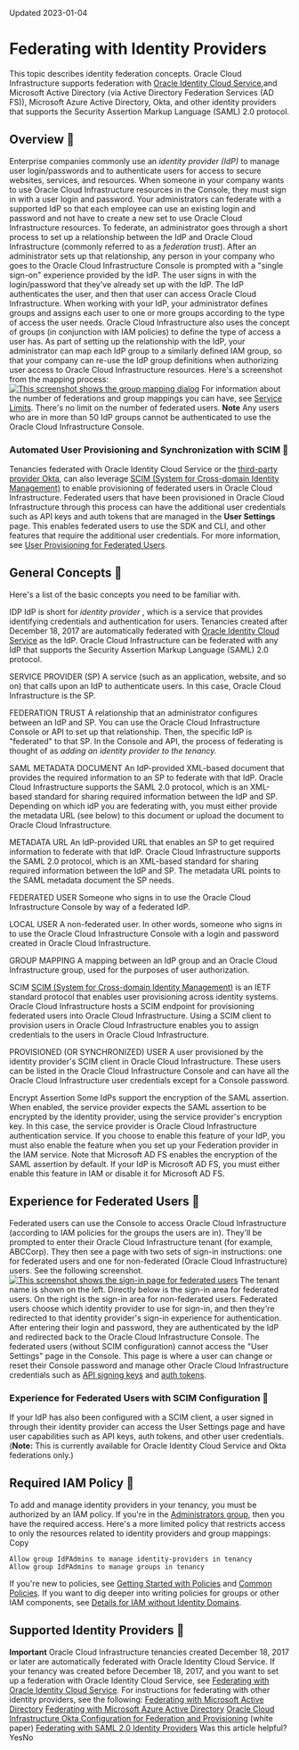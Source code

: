 Updated 2023-01-04
# Federating with Identity Providers
This topic describes identity federation concepts. Oracle Cloud Infrastructure supports federation with [Oracle Identity Cloud Service](https://www.oracle.com/cloud/paas/identity-cloud-service.html),and Microsoft Active Directory (via Active Directory Federation Services (AD FS)), Microsoft Azure Active Directory, Okta, and other identity providers that supports the Security Assertion Markup Language (SAML) 2.0 protocol.
## Overview 🔗 
Enterprise companies commonly use an _identity provider (IdP)_ to manage user login/passwords and to authenticate users for access to secure websites, services, and resources. 
When someone in your company wants to use Oracle Cloud Infrastructure resources in the Console, they must sign in with a user login and password. Your administrators can federate with a supported IdP so that each employee can use an existing login and password and not have to create a new set to use Oracle Cloud Infrastructure resources. 
To federate, an administrator goes through a short process to set up a relationship between the IdP and Oracle Cloud Infrastructure (commonly referred to as a _federation trust_). After an administrator sets up that relationship, any person in your company who goes to the Oracle Cloud Infrastructure Console is prompted with a "single sign-on" experience provided by the IdP. The user signs in with the login/password that they've already set up with the IdP. The IdP authenticates the user, and then that user can access Oracle Cloud Infrastructure. 
When working with your IdP, your administrator defines groups and assigns each user to one or more groups according to the type of access the user needs. Oracle Cloud Infrastructure also uses the concept of groups (in conjunction with IAM policies) to define the type of access a user has. As part of setting up the relationship with the IdP, your administrator can map each IdP group to a similarly defined IAM group, so that your company can re-use the IdP group definitions when authorizing user access to Oracle Cloud Infrastructure resources. Here's a screenshot from the mapping process:
[![This screenshot shows the group mapping dialog](https://docs.oracle.com/en-us/iaas/Content/Resources/Images/federation_group_mappings.png)](https://docs.oracle.com/en-us/iaas/Content/Resources/Images/federation_group_mappings.png)
For information about the number of federations and group mappings you can have, see [Service Limits](https://docs.oracle.com/en-us/iaas/Content/General/Concepts/servicelimits.htm#top "This topic describes the service limits for Oracle Cloud Infrastructure and the process for requesting a service limit increase."). There's no limit on the number of federated users.
**Note**
Any users who are in more than 50 IdP groups cannot be authenticated to use the Oracle Cloud Infrastructure Console.
### Automated User Provisioning and Synchronization with SCIM 🔗 
Tenancies federated with Oracle Identity Cloud Service or the [third-party provider Okta](https://www.okta.com/), can also leverage [SCIM (System for Cross-domain Identity Management)](http://www.simplecloud.info/) to enable provisioning of federated users in Oracle Cloud Infrastructure. Federated users that have been provisioned in Oracle Cloud Infrastructure through this process can have the additional user credentials such as API keys and auth tokens that are managed in the **User Settings** page. This enables federated users to use the SDK and CLI, and other features that require the additional user credentials. For more information, see [User Provisioning for Federated Users](https://docs.oracle.com/en-us/iaas/Content/Identity/Tasks/usingscim.htm#User_Provisioning_for_Federated_Users).
## General Concepts 🔗 
Here's a list of the basic concepts you need to be familiar with. 

IDP
    IdP is short for _identity provider_ , which is a service that provides identifying credentials and authentication for users.      Tenancies created after December 18, 2017 are automatically federated with [Oracle Identity Cloud Service](https://www.oracle.com/cloud/paas/identity-cloud-service.html) as the IdP. Oracle Cloud Infrastructure can be federated with any IdP that supports the Security Assertion Markup Language (SAML) 2.0 protocol.  

SERVICE PROVIDER (SP)
    A service (such as an application, website, and so on) that calls upon an IdP to authenticate users. In this case, Oracle Cloud Infrastructure is the SP.  

FEDERATION TRUST
    A relationship that an administrator configures between an IdP and SP. You can use the Oracle Cloud Infrastructure Console or API to set up that relationship. Then, the specific IdP is "federated" to that SP. In the Console and API, the process of federating is thought of as _adding an identity provider to the tenancy._ 

SAML METADATA DOCUMENT
    An IdP-provided XML-based document that provides the required information to an SP to federate with that IdP. Oracle Cloud Infrastructure supports the SAML 2.0 protocol, which is an XML-based standard for sharing required information between the IdP and SP. Depending on which idP you are federating with, you must either provide the metadata URL (see below) to this document or upload the document to Oracle Cloud Infrastructure. 

METADATA URL
    An IdP-provided URL that enables an SP to get required information to federate with that IdP. Oracle Cloud Infrastructure supports the SAML 2.0 protocol, which is an XML-based standard for sharing required information between the IdP and SP. The metadata URL points to the SAML metadata document the SP needs. 

FEDERATED USER
    Someone who signs in to use the Oracle Cloud Infrastructure Console by way of a federated IdP.  

LOCAL USER 
    A non-federated user. In other words, someone who signs in to use the Oracle Cloud Infrastructure Console with a login and password created in Oracle Cloud Infrastructure.  

GROUP MAPPING
    A mapping between an IdP group and an Oracle Cloud Infrastructure group, used for the purposes of user authorization.  

SCIM
    [SCIM (System for Cross-domain Identity Management)](http://www.simplecloud.info/) is an IETF standard protocol that enables user provisioning across identity systems. Oracle Cloud Infrastructure hosts a SCIM endpoint for provisioning federated users into Oracle Cloud Infrastructure. Using a SCIM client to provision users in Oracle Cloud Infrastructure enables you to assign credentials to the users in Oracle Cloud Infrastructure.  

PROVISIONED (OR SYNCHRONIZED) USER
    A user provisioned by the identity provider's SCIM client in Oracle Cloud Infrastructure. These users can be listed in the Oracle Cloud Infrastructure Console and can have all the Oracle Cloud Infrastructure user credentials except for a Console password. 

Encrypt Assertion
    Some IdPs support the encryption of the SAML assertion. When enabled, the service provider expects the SAML assertion to be encrypted by the identity provider, using the service provider's encryption key. In this case, the service provider is Oracle Cloud Infrastructure authentication service. If you choose to enable this feature of your IdP, you must also enable the feature when you set up your Federation provider in the IAM service. Note that Microsoft AD FS enables the encryption of the SAML assertion by default. If your IdP is Microsoft AD FS, you must either enable this feature in IAM or disable it for Microsoft AD FS.
## Experience for Federated Users 🔗 
Federated users can use the Console to access Oracle Cloud Infrastructure (according to IAM policies for the groups the users are in). 
They'll be prompted to enter their Oracle Cloud Infrastructure tenant (for example, ABCCorp). 
They then see a page with two sets of sign-in instructions: one for federated users and one for non-federated (Oracle Cloud Infrastructure) users. See the following screenshot.
[![This screenshot shows the sign-in page for federated users](https://docs.oracle.com/en-us/iaas/Content/Resources/Images/federation_signin.png)](https://docs.oracle.com/en-us/iaas/Content/Resources/Images/federation_signin.png)
The tenant name is shown on the left. Directly below is the sign-in area for federated users. On the right is the sign-in area for non-federated users. 
Federated users choose which identity provider to use for sign-in, and then they're redirected to that identity provider's sign-in experience for authentication. After entering their login and password, they are authenticated by the IdP and redirected back to the Oracle Cloud Infrastructure Console. 
The federated users (without SCIM configuration) cannot access the "User Settings" page in the Console. This page is where a user can change or reset their Console password and manage other Oracle Cloud Infrastructure credentials such as [API signing keys](https://docs.oracle.com/en-us/iaas/Content/General/Concepts/credentials.htm#API) and [auth tokens](https://docs.oracle.com/en-us/iaas/Content/General/Concepts/credentials.htm#Swift).
### Experience for Federated Users with SCIM Configuration 🔗 
If your IdP has also been configured with a SCIM client, a user signed in through their identity provider can access the User Settings page and have user capabilities such as API keys, auth tokens, and other user credentials. (**Note:** This is currently available for Oracle Identity Cloud Service and Okta federations only.)
## Required IAM Policy 🔗 
To add and manage identity providers in your tenancy, you must be authorized by an IAM policy. If you're in the [Administrators group](https://docs.oracle.com/en-us/iaas/Content/Identity/Concepts/overview.htm#The), then you have the required access.
Here's a more limited policy that restricts access to only the resources related to identity providers and group mappings:
Copy
```
Allow group IdPAdmins to manage identity-providers in tenancy
Allow group IdPAdmins to manage groups in tenancy
```

If you're new to policies, see [Getting Started with Policies](https://docs.oracle.com/en-us/iaas/Content/Identity/Concepts/policygetstarted.htm#Getting_Started_with_Policies) and [Common Policies](https://docs.oracle.com/en-us/iaas/Content/Identity/Concepts/commonpolicies.htm#top). If you want to dig deeper into writing policies for groups or other IAM components, see [Details for IAM without Identity Domains](https://docs.oracle.com/en-us/iaas/Content/Identity/Reference/iampolicyreference.htm#top).
## Supported Identity Providers 🔗 
**Important**
Oracle Cloud Infrastructure tenancies created December 18, 2017 or later are automatically federated with Oracle Identity Cloud Service. 
If your tenancy was created before December 18, 2017, and you want to set up a federation with Oracle Identity Cloud Service, see [Federating with Oracle Identity Cloud Service](https://docs.oracle.com/en-us/iaas/Content/Identity/Tasks/federatingIDCS.htm#top).
For instructions for federating with other identity providers, see the following:
[Federating with Microsoft Active Directory](https://docs.oracle.com/en-us/iaas/Content/Identity/Tasks/federatingADFS.htm#top)
[Federating with Microsoft Azure Active Directory](https://docs.oracle.com/en-us/iaas/Content/Identity/Tasks/federatingADFSazure.htm#top)
[Oracle Cloud Infrastructure Okta Configuration for Federation and Provisioning](https://docs.oracle.com/iaas/Content/Resources/Assets/whitepapers/okta-federation-with-oci.pdf) (white paper)
[Federating with SAML 2.0 Identity Providers](https://docs.oracle.com/en-us/iaas/Content/Identity/Tasks/federatingSAML.htm#top)
Was this article helpful?
YesNo

